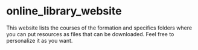 # online_library_website
This website lists the courses of the formation and specifics folders where you can put resources as files that can be downloaded. Feel free to personalize it as you want. 
